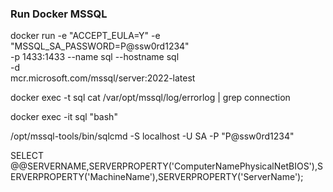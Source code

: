 ### Run Docker MSSQL
docker run -e "ACCEPT_EULA=Y" -e "MSSQL_SA_PASSWORD=P@ssw0rd1234" \
   -p 1433:1433 --name sql --hostname sql \
   -d \
   mcr.microsoft.com/mssql/server:2022-latest

   docker exec -t sql cat /var/opt/mssql/log/errorlog | grep connection

   docker exec -it sql "bash"

   /opt/mssql-tools/bin/sqlcmd -S localhost -U SA -P "P@ssw0rd1234"

SELECT @@SERVERNAME,SERVERPROPERTY('ComputerNamePhysicalNetBIOS'),SERVERPROPERTY('MachineName'),SERVERPROPERTY('ServerName');